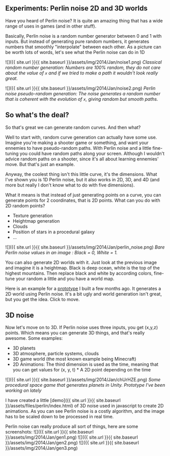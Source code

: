 ## Experiments: Perlin noise 2D and 3D worlds

Have you heard of Perlin noise? It is quite an amazing thing that has a wide range of uses in games (and in other stuff).

Basically, Perlin noise is a random number generator between 0 and 1 with inputs. But instead of generating pure random numbers, it generates numbers that smoothly "interpolate" between each other.
As a picture can be worth lots of words, let's see what the Perlin noise can do in 1D

![]({{ site.url }}{{ site.baseurl }}/assets/img/2014/Jan/noise1.png)
*Classical random number generation: Numbers are 100% random, they do not care about the value of `x` and if we tried to make a path it wouldn't look really great.*

![]({{ site.url }}{{ site.baseurl }}/assets/img/2014/Jan/noise2.png)
*Perlin noise pseudo-random generation: The noise generates a random number that is coherent with the evolution of `x`, giving random but smooth paths.*

## So what's the deal?

So that's great we can generate random curves. And then what?

Well to start with, random curve generation can actually have some use. Imagine you're making a shooter game or something, and want your ennemies to have pseudo-random paths. With Perlin noise and a little fine-tuning you could have random paths along your screen. Although I wouldn't advice random paths on a shooter, since it's all about learning ennemies' move. But that's just an example.

Anyway, the coolest thing isn't this little curve, it's the dimensions. What I've shown you is 1D Perlin noise, but it also works in 2D, 3D, and 4D (and more but really I don't know what to do with five dimensions).

What it means is that instead of just generating points on a curve, you can generate points for 2 coordinates, that is 2D points. What can you do with 2D random points?

* Texture generation
* Heightmap generation
* Clouds
* Position of stars in a procedural galaxy
* ...

![]({{ site.url }}{{ site.baseurl }}/assets/img/2014/Jan/perlin_noise.png)
*Bare Perlin noise values in an image : Black = 0, White = 1.*

You can also generate 2D worlds with it. Just look at the previous image and imagine it is a heightmap. Black is deep ocean, white is the top of the highest mountains. Then replace black and white by according colors, fine-tune your random a little and you have a world map.

Here is an example for a [prototype]() I built a few months ago. It generates a 2D world using Perlin noise. It's a bit ugly and world generation isn't great, but you get the idea. Click to move.

## 3D noise

Now let's move on to 3D. If Perlin noise uses three inputs, you get (x,y,z) points. Which means you can generate 3D things, and that's really awesome. Some examples:

* 3D planets
* 3D atmosphere, particle systems, clouds
* 3D game world (the most known example being Minecraft)
* 2D Animations: The third dimension is used as the time, meaning that you can get values for (x, y, t) * A 2D point depending on the time

![]({{ site.url }}{{ site.baseurl }}/assets/img/2014/Jan/chUrHZE.png)
*Some procedural space game that generates planets in Unity. Prototype I've been working on lately*

I have created a little [demo]({{ site.url }}{{ site.baseurl }}/assets/files/perlin/index.html) of 3D noise used in javascript to create 2D animations. As you can see Perlin noise is a costly algorithm, and the image has to be scaled down to be processed in real time.

Perlin noise can really produce all sort of things, here are some screenshots:
![]({{ site.url }}{{ site.baseurl }}/assets/img/2014/Jan/gen1.png)
![]({{ site.url }}{{ site.baseurl }}/assets/img/2014/Jan/gen2.png)
![]({{ site.url }}{{ site.baseurl }}/assets/img/2014/Jan/gen3.png)
